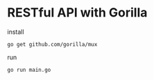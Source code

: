 # RESTful API with Gorilla

install 

```
go get github.com/gorilla/mux
```

run

```
go run main.go
```